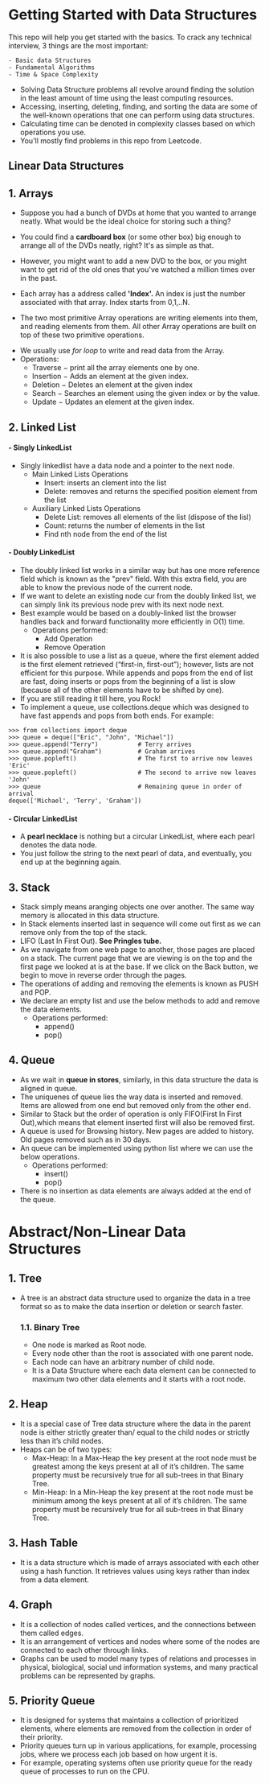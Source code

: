 # Getting Started with Data Structures

This repo will help you get started with the basics.
To crack any technical interview, 3 things are the most important: 
```
- Basic data Structures
- Fundamental Algorithms
- Time & Space Complexity      
```
- Solving Data Structure problems all revolve around finding the solution in the least amount of time using the least computing resources. <br>
- Accessing, inserting, deleting, finding, and sorting the data are some of the well-known operations that one can perform using data structures.<br>
- Calculating time can be denoted in complexity classes based on which operations you use. <br>
- You'll mostly find problems in this repo from Leetcode.

## Linear Data Structures
## 1. Arrays
- Suppose you had a bunch of DVDs at home that you wanted to arrange neatly. What would be the ideal choice for storing such a thing? <br>
- You could find a **cardboard box** (or some other box) big enough to arrange all of the DVDs neatly, right? It's as simple as that. <br>
- However, you might want to add a new DVD to the box, or you might want to get rid of the old ones that you've watched a million times over in the past. <br>
- Each array has a address called **'Index'.** An index is just the number associated with that array. Index starts from 0,1,..N.<br>

- The two most primitive Array operations are writing elements into them, and reading elements from them. All other Array operations are built on top of these two primitive operations. <br>


* We usually use _for loop_ to write and read data from the Array. <br>
*  Operations:
    - Traverse − print all the array elements one by one.
    - Insertion − Adds an element at the given index.
    - Deletion − Deletes an element at the given index
    - Search − Searches an element using the given index or by the value.
    - Update − Updates an element at the given index.
## 2. Linked List
#### - Singly LinkedList <br>
   - Singly linkedlist have a data node and a pointer to the next node. <br>
      * Main Linked Lists Operations <br>
           - Insert: inserts an clement into the list <br>
           - Delete: removes and returns the specified position element from the list <br>
      * Auxiliary Linked Lists Operations <br>
           - Delete List: removes all elements of the list (dispose of the lisl) <br>
           - Count: returns the number of elements in the list <br>
           - Find nth node from the end of the list <br>
#### - Doubly LinkedList <br>
   - The doubly linked list works in a similar way but has one more reference field which is known as the "prev" field. With this extra field, you are able to know the previous node of the current node. <br>
   - If we want to delete an existing node cur from the doubly linked list, we can simply link its previous node prev with its next node next.<br>
   - Best example would be based on a doubly-linked list the browser handles back and forward functionality more efficiently in O(1) time. <br>
        * Operations performed: <br>
             - Add Operation <br>
             - Remove Operation <br>
   - It is also possible to use a list as a queue, where the first element added is the first element retrieved (“first-in, first-out”); however, lists are not efficient for this purpose. While appends and pops from the end of list are fast, doing inserts or pops from the beginning of a list is slow (because all of the other elements have to be shifted by one).<br>
   - If you are still reading it till here, you Rock!
   - To implement a queue, use collections.deque which was designed to have fast appends and pops from both ends. For example:

```
>>> from collections import deque
>>> queue = deque(["Eric", "John", "Michael"])
>>> queue.append("Terry")           # Terry arrives
>>> queue.append("Graham")          # Graham arrives
>>> queue.popleft()                 # The first to arrive now leaves
'Eric'
>>> queue.popleft()                 # The second to arrive now leaves
'John'
>>> queue                           # Remaining queue in order of arrival
deque(['Michael', 'Terry', 'Graham'])
```
 #### - Circular LinkedList <br>
   - A **pearl necklace** is nothing but a circular LinkedList, where each pearl denotes the data node.<br>
   - You just follow the string to the next pearl of data, and eventually, you end up at the beginning again.<br>
## 3. Stack <br>
   - Stack simply means aranging objects one over another. The same way memory is allocated in this data structure.<br>
   - In Stack elements inserted last in sequence will come out first as we can remove only from the top of the stack. <br>
   - LIFO (Last In First Out). **See Pringles tube.** <br>
   - As we navigate from one web page to another, those pages are placed on a stack. The current page that we are viewing is on the top and the first page we looked at is at the base. If we click on the Back button, we begin to move in reverse order through the pages. <br>
   - The operations of adding and removing the elements is known as PUSH and POP. 
   - We declare an empty list and use the below methods to add and remove the data elements.
        * Operations performed: <br>
            - append()<br>
            - pop() <br>
## 4. Queue <br>
   - As we wait in **queue in stores**, similarly, in this data structure the data is aligned in queue.<br>
   - The uniquenes of queue lies the way data is inserted and removed. Items are allowed from one end but removed only from the other end.<br>
   - Similar to Stack but the order of operation is only FIFO(First In First Out),which means that element inserted first will also be removed first. <br>
   - A queue is used for Browsing history. New pages are added to history. Old pages removed such as in 30 days. <br>
   - An queue can be implemented using python list where we can use the below operations.
        * Operations performed: <br>
            - insert()<br>
            - pop() <br>
   - There is no insertion as data elements are always added at the end of the queue.
 # Abstract/Non-Linear Data Structures <br>
 ## 1. Tree <br>
   - A tree is an abstract data structure used to organize the data in a tree format so as to make the data insertion or deletion or search faster. <br>
     ### 1.1. Binary Tree <br>
       - One node is marked as Root node.<br>
       - Every node other than the root is associated with one parent node.<br>
       - Each node can have an arbitrary number of child node.<br>
       - It is a Data Structure where each data element can be connected to maximum two other data elements and it starts with a root node. <br>
 ## 2. Heap <br>
   - It is a special case of Tree data structure where the data in the parent node is either strictly greater than/ equal to the child nodes or strictly less than it’s child nodes. <br>
   - Heaps can be of two types:<br>
        - Max-Heap: In a Max-Heap the key present at the root node must be greatest among the keys present at all of it’s children. The same property must be recursively true for all sub-trees in that Binary Tree.<br>
        - Min-Heap: In a Min-Heap the key present at the root node must be minimum among the keys present at all of it’s children. The same property must be recursively true for all sub-trees in that Binary Tree.<br>
 ## 3. Hash Table <br>
   - It is a data structure which is made of arrays associated with each other using a hash function. It retrieves values using keys rather than index from a data element. <br>
 ## 4. Graph <br>
   - It is a collection of nodes called vertices, and the connections between them called edges. <br>
   - It is an arrangement of vertices and nodes where some of the nodes are connected to each other through links.<br>
   - Graphs can be used to model many types of relations and processes in physical, biological, social und information systems, and many practical problems can be represented by graphs.<br>
 ## 5. Priority Queue <br>
   - It is designed for systems that maintains a collection of prioritized elements, where elements are removed from the collection in order of their priority. <br>
   - Priority queues turn up in various applications, for example, processing jobs, where we process each job based on how urgent it is. <br>
   - For example, operating systems often use priority queue for the ready queue of processes to run on the CPU.<br>

